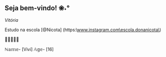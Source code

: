 ## Seja bem-vindo! ❀˖°
  *Vitória*

Estudo na escola [@Nicota] (https:\\www.instagram.com\escola.donanicota\)

💌🌿🌷🧷🧸

ℕ𝕒𝕞𝕖- [Vivi]
𝔸𝕘𝕖- [16]
